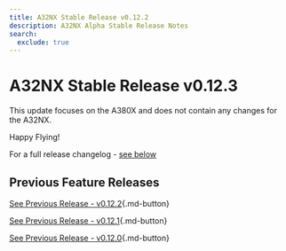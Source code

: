 ```yaml
---
title: A32NX Stable Release v0.12.2
description: A32NX Alpha Stable Release Notes
search:
  exclude: true
---
```


[//]: # (<link rel="stylesheet" href="../../stylesheets/toc-tables.css">)

# A32NX Stable Release v0.12.3

This update focuses on the A380X and does not contain any changes for the A32NX.

Happy Flying!

For a full release changelog - [see below](#changelog)

## Previous Feature Releases

[See Previous Release - v0.12.2](v0122.md){.md-button}

[See Previous Release - v0.12.1](v0121.md){.md-button}

[See Previous Release - v0.12.0](v0120.md){.md-button}
